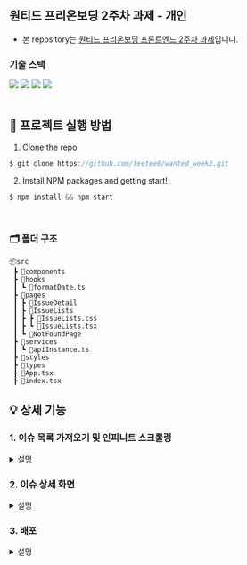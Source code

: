 ## 원티드 프리온보딩 2주차 과제 - 개인

- 본 repository는 [원티드 프리온보딩 프론트엔드 2주차 과제](https://lean-mahogany-686.notion.site/Week-2-a28eb717312a434498ea431d2ff8fc17)입니다.

### 기술 스택

<div>
  <img src="https://img.shields.io/badge/react-61DAFB?style=flat&logo=react&logoColor=white">
  <img src="https://img.shields.io/badge/typescript-3178C6?style=flat&logo=typescript&logoColor=white">
  <img src="https://img.shields.io/badge/axios-5A29E4?style=flat&logo=axios&logoColor=white">
  <img src="https://img.shields.io/badge/react router-CA4245?style=flat&logo=react router&logoColor=white">
</div>
<br />

## 📌 프로젝트 실행 방법

1. Clone the repo

```javascript
$ git clone https://github.com/teetee6/wanted_week2.git
```

2. Install NPM packages and getting start!

```javascript
$ npm install && npm start
```

<br/>

### 🗂️ 폴더 구조

```
📦src
 ┣ 📂components
 ┣ 📂hooks
 ┃ ┗ 📜formatDate.ts
 ┣ 📂pages
 ┃ ┣ 📂IssueDetail
 ┃ ┣ 📂IssueLists
 ┃ ┣ ┣ 📜IssueLists.css
 ┃ ┣ ┗ 📜IssueLists.tsx
 ┃ ┗ 📂NotFoundPage
 ┣ 📂services
 ┃ ┗ 📜apiInstance.ts
 ┣ 📂styles
 ┣ 📂types
 ┣ 📜App.tsx
 ┣ 📜index.tsx
```

## 💡 상세 기능

### 1. 이슈 목록 가져오기 및 인피니트 스크롤링

<details>
  <summary>설명</summary>
  <div>
  
```jsx
export function getIssues(page: number, perPage: number) {
  return apiInstance
    .get('/issues', {
      params: {
        state: 'open',
        sort: 'comments',
        per_page: perPage,
        page: page,
      },
    })
    .then(res => res.data)
    .catch(() => {
      return [];
    });
}
```

이슈 목록들을 현재 페이지(page)에서부터 페이지 갯수(perPage=10개)만큼 가져옵니다.

```jsx
useEffect(() => {
  async function fetchIssues() {
    try {
      const response = await getIssues(currentPage, perPage);
      if (response.length === 0) {
        setHasMore(false);
      } else {
        setIssues(prevIssues => [...prevIssues, ...response]);
        setCurrentPage(prevPage => prevPage + 1);
      }
      setLoading(false);
    } catch (error) {
      console.error('Error fetching issues:', error);
      setLoading(false);
    }
  }
  if (hasMore && loading) {
    fetchIssues();
  }
}, [currentPage, loading, hasMore]);
```

가져온 이슈들을 issues state에 넣고 loading state를 false로 하여 loading UI가 안보이도록 설정합니다. 만약 읽어온 데이터가 0개라면 더 읽어온 데이터가 없다는 의미로서 hasMore state 를 false로 설정합니다.

```jsx
useEffect(() => {
  function handleScroll() {
    if (
      window.innerHeight + document.documentElement.scrollTop + 100 >=
      document.documentElement.offsetHeight
    ) {
      if (!loading && hasMore) {
        setLoading(true);
      }
    }
  }
  window.addEventListener('scroll', handleScroll);
  return () => window.removeEventListener('scroll', handleScroll);
}, [loading, hasMore]);
```

스크롤이 화면 아래에 적정수준 이하까지 내려가있을때 더 읽을 데이터가 있다면, loading state를 true로 설정하고 다시 위의 로직(fetchIssues함수)가 호출됩니다.

  </div>
</details>

### 2. 이슈 상세 화면

<details>
  <summary>설명</summary>
  <div>

```js
export function getIssue(issueNumber: number) {
  return apiInstance
    .get(`/issues/${issueNumber}`)
    .then(res => res.data)
    .catch(() => {
      return {};
    });
}
```

이슈 상세정보를 가져옵니다

```js
function formatDate(dateString: string) {
  const date = new Date(dateString);
  const year = date.getFullYear();
  const month = (date.getMonth() + 1).toString().padStart(2, '0');
  const day = date.getDate().toString().padStart(2, '0');
  return `${year}년 ${month}월 ${day}일`;
}
```

"2023-08-30T00:11:59Z" 구조를 "2023년 08월 30일"구조로 바꿔 반환하는 구조입니다.

```js
import ReactMarkdown from 'react-markdown';
...(코드생략)
<ReactMarkdown>{issue.body}</ReactMarkdown>
```

마크다운 라이브러리를 사용하였습니다.

</div>
</details>

### 3. 배포

<details>
  <summary>설명</summary>
  <div>
AWS S3 배포 및 Github Action을 통해 Repository Push(merge) 시 main 브랜치에 배포 자동화를 하였습니다.

```yaml
name: CI/CD-12th

on:
  push:
    branches:
      - main

jobs:
  cicd:
    runs-on: ubuntu-latest
    steps:
      - uses: actions/checkout@v3
        with:
          ref: 'main'
      - run: npm ci
      - run: npm run test
      - run: echo "REACT_APP_GITHUB_TOKEN=${{ secrets.REACT_APP_GITHUB_TOKEN }}" >> .env.local
      - run: npm run build
      - name: deploy to s3
        uses: jakejarvis/s3-sync-action@master
        with:
          args: --delete
        env:
          AWS_S3_BUCKET: ${{ secrets.AWS_S3_BUCKET }}
          AWS_ACCESS_KEY_ID: ${{ secrets.AWS_ACCESS_KEY_ID }}
          AWS_SECRET_ACCESS_KEY: ${{ secrets.AWS_SECRET_ACCESS_KEY }}
          AWS_REGION: 'ap-northeast-2'
          SOURCE_DIR: 'build'
```

  </div>

<details>
<div>
빌드하기전 react-create-app은 .env.local에 process.env로 환경변수를 설정하므로 해당 파일에 echo명령어로 출력해줍니다.
</div>
